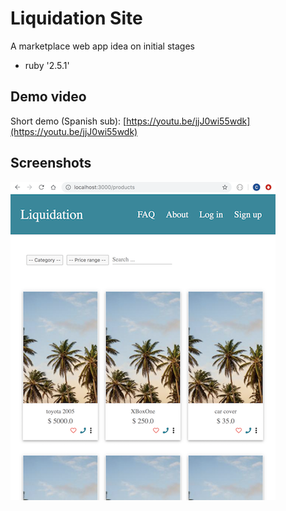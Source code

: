 # Liquidation Site

A marketplace web app idea on initial stages

* ruby '2.5.1'

## Demo video

Short demo (Spanish sub): [https://youtu.be/jjJ0wi55wdk](https://youtu.be/jjJ0wi55wdk)

## Screenshots


![image1](app/assets/images/github-image1.png)
